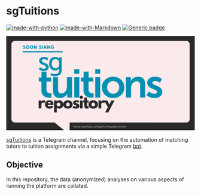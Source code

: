 # sgTuitions

[![made-with-python](https://img.shields.io/badge/Made%20with-Python-blue.svg)](https://www.python.org/)
[![made-with-Markdown](https://img.shields.io/badge/Made%20with-Markdown-1f425f.svg)](http://commonmark.org)
[![Generic badge](https://img.shields.io/badge/STATUS-COMPLETED-<COLOR>.svg)](https://shields.io/)

<p align="center">
<img src = './images/github_header_sgT.png'>
</p>

[sgTuitions](https://t.me/sgtuitions) is a Telegram channel, focusing on the automation of matching tutors to tuition assignments via a simple Telegram [bot](https://t.me/sgtuitionsbot).

## Objective
In this repository, the data (anonymized) analyses on various aspects of running the platform are collated.
